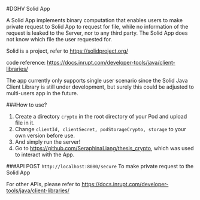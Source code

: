 #DGHV Solid App

A Solid App implements binary computation that enables users to
make private request to Solid App to request for file, while no information 
of the request is leaked to the Server, nor to any third party. 
The Solid App does not know which file the user requested for.

Solid is a project, refer to https://solidproject.org/

code reference: https://docs.inrupt.com/developer-tools/java/client-libraries/

The app currently only supports single user scenario since the Solid Java Client Library
is still under development, but surely this could be adjusted to multi-users app in the future.

###How to use?
1. Create a directory `crypto` in the root directory of your Pod and upload file in it.
2. Change `clientId, clientSecret, podStorageCrypto, storage` to your own version before use.
3. And simply run the server! 
4. Go to https://github.com/SeraphinaLiang/thesis_crypto, which was used to interact with the App.

###API
POST  `http://localhost:8080/secure` To make private request to the Solid App

For other APIs, please refer to https://docs.inrupt.com/developer-tools/java/client-libraries/
